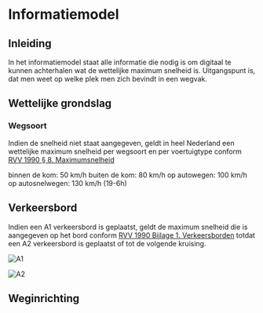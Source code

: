 # Informatiemodel

## Inleiding
In het informatiemodel staat alle informatie die nodig is om digitaal te kunnen achterhalen wat de wettelijke maximum snelheid is. Uitgangspunt is, dat men weet op welke plek men zich bevindt in een wegvak.


## Wettelijke grondslag


### Wegsoort

Indien de snelheid niet staat aangegeven, geldt in heel Nederland een wettelijke maximum snelheid per wegsoort en per voertuigtype conform [RVV 1990 § 8. Maximumsnelheid](https://wetten.overheid.nl/jci1.3:c:BWBR0004825&hoofdstuk=II&paragraaf=8&artikel=20&z=2021-07-01&g=2021-07-01)

binnen de kom: 50 km/h
buiten de kom: 80 km/h
op autowegen: 100 km/h
op autosnelwegen: 130 km/h (19-6h)


## Verkeersbord
Indien een A1 verkeersbord is geplaatst, geldt de maximum snelheid die is aangegeven op het bord conform [RVV 1990 Bijlage 1. Verkeersborden](https://wetten.overheid.nl/jci1.3:c:BWBR0004825&bijlage=1&z=2021-07-01&g=2021-07-01) totdat een A2 verkeersbord is geplaatst of tot de volgende kruising.

![A1](hoofdstukken/media/A1.png)

![A2](hoofdstukken/media/A2.png)

## Weginrichting



